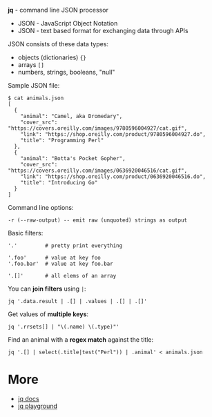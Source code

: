 **jq** - command line JSON processor 

* JSON - JavaScript Object Notation
* JSON - text based format for exchanging data through APIs

JSON consists of these data types:

* objects (dictionaries) `{}`
* arrays `[]`
* numbers, strings, booleans, "null"

Sample JSON file:

```
$ cat animals.json
[
  {
    "animal": "Camel, aka Dromedary",
    "cover_src": "https://covers.oreilly.com/images/9780596004927/cat.gif",
    "link": "https://shop.oreilly.com/product/9780596004927.do",
    "title": "Programming Perl"
  },
  {
    "animal": "Botta's Pocket Gopher",
    "cover_src": "https://covers.oreilly.com/images/0636920046516/cat.gif",
    "link": "https://shop.oreilly.com/product/0636920046516.do",
    "title": "Introducing Go"
  }
]
```

Command line options:

```
-r (--raw-output) -- emit raw (unquoted) strings as output
```

Basic filters:

```
'.'         # pretty print everything

'.foo'      # value at key foo
'.foo.bar'  # value at key foo.bar

'.[]'       # all elems of an array
```

You can **join filters** using `|`:

```
jq '.data.result | .[] | .values | .[] | .[]'
```

Get values of **multiple keys**:

```
jq '.rrsets[] | "\(.name) \(.type)"'
```

Find an animal with a **regex match** against the title:

```
jq '.[] | select(.title|test("Perl")) | .animal' < animals.json
```

# More

* [jq docs](https://stedolan.github.io/jq/manual/)
* [jq playground](https://jqplay.org/)
